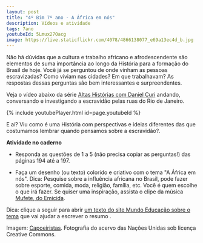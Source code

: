 ```yaml
---
layout: post
title: "4º Bim 7º ano - A África em nós"
description: Vídeos e atividade
tags: 7ano
youtubeId: 5Lmux27Oacg
image: https://live.staticflickr.com/4078/4866138077_e69a13ec4d_b.jpg
---
```


Não há dúvidas que a cultura e trabalho africano e afrodescendente são elementos de suma importância ao longo da História para a formação do Brasil de hoje. Você já se perguntou de onde vinham as pessoas escravizadas? Como viviam nas cidades? Em que trabalhavam? As respostas dessas perguntas são bem interessantes e surpreendentes.

Veja o vídeo abaixo da série [Altas Histórias com Daniel Curi](https://www.youtube.com/watch?v=5Lmux27Oacg) andando, conversando e investigando a escravidão pelas ruas do Rio de Janeiro.

{% include youtubePlayer.html id=page.youtubeId %}

E aí? Viu como é uma História com perspectivas e ideias diferentes das que costumamos lembrar quando pensamos sobre a escravidão?.

**Atividade no caderno**

- Responda as questões de 1 a 5 (não precisa copiar as perguntas!) das páginas 194 até a 197. 

- Faça um desenho (ou texto) colorido e criativo com o tema "A África em nós". Dica: Pesquise sobre a influência africana no Brasil, pode fazer sobre esporte, comida, moda, religião, família, etc. Você é quem escolhe o que irá fazer. Se quiser uma inspiração, assista o clipe da música [Mufete, do Emicida](https://www.youtube.com/watch?v=zypOpcW62T8).  

Dica: clique a seguir para abrir [um texto do site Mundo Educação sobre o tema](https://mundoeducacao.uol.com.br/historiadobrasil/escravidao-no-brasil.htm) que vai ajudar a escrever o resumo .

Imagem: [Capoeiristas](https://search.creativecommons.org/photos/d7c2bc7b-ebe9-4f53-976c-6627c0b81f19). Fotografia do acervo das Nações Unidas sob licença Creative Commons.
